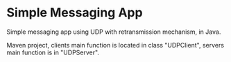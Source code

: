 # Simple Messaging App

Simple messaging app using UDP with retransmission mechanism, in Java.

Maven project, clients main function is located in class "UDPClient", servers main function is in "UDPServer".
